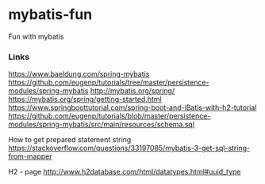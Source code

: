 # mybatis-fun
Fun with mybatis


### Links
https://www.baeldung.com/spring-mybatis
https://github.com/eugenp/tutorials/tree/master/persistence-modules/spring-mybatis
http://mybatis.org/spring/
https://mybatis.org/spring/getting-started.html
https://www.springboottutorial.com/spring-boot-and-iBatis-with-h2-tutorial
https://github.com/eugenp/tutorials/blob/master/persistence-modules/spring-mybatis/src/main/resources/schema.sql

How to get prepared statement string
https://stackoverflow.com/questions/33197085/mybatis-3-get-sql-string-from-mapper 

H2 - page
http://www.h2database.com/html/datatypes.html#uuid_type
